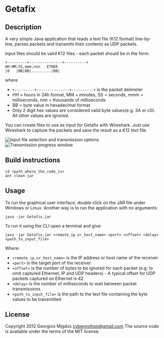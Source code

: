 # Getafix

## Description

A very simple Java application that reads a text file (K12 format) line-by-line, parses packets and transmits their contents as UDP packets.

Input files should be valid K12 files - each packet should be in the form:

    +---------+---------------+----------+
    HH:MM:SS,mmm,nnn   ETHER
    |0   |BB|BB|.........|BB|

where

* `+---------+---------------+----------+` is the packet delimeter
* HH = hours in 24h format, MM = minutes, SS = seconds, mmm  = milliseconds, nnn = thousands of milliseconds
* BB = byte value in hexadecimal format
* Only 2 digit hex values are considered valid byte values(e.g. 3A or c0). All other values are ignored.

You can create files to use as input for Getafix with Wireshark. Just use Wireshark to capture the packets and save the result as a K12 text file.

![Input file selection and transmission options](http://dl.dropbox.com/u/599926/images/screenshot-getafix-01.png)
![Transmission progress window](http://dl.dropbox.com/u/599926/images/screenshot-getafix-02.png)

## Build instructions

    cd <path_where_the_code_is>
    ant clean jar

## Usage

To run the graphical user interface, double click on the JAR file under Windows or Linux. Another way is to run the application with no arguments:

    java -jar Getafix.jar

To run it using the CLI open a terminal and give:

    java -jar Getafix.jar <remote_ip_or_host_name> <port> <offset> <delay> <path_to_input_file>
    
Where:

* `<remote_ip_or_host_name>` is the IP address or host name of the receiver
* `<port>` is the target port of the receiver
* `<offset>` is the number of bytes to be ignored for each packet (e.g. to omit captured Ethernet, IP and UDP headers) - A typical offset for UDP packets captured on Ethernet is 42
* `<delay>` is the number of milliseconds to wait between packet transmissions
* `<path_to_input_file>` is the path to the text file containing the byte values to be transmitted

## License

Copyright 2012 Georgios Migdos <cyberpython@gmail.com>
The source code is available under the terms of the MIT license.
